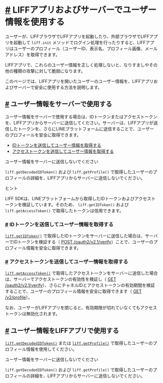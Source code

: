 # [\#](https://developers.line.biz/ja/docs/liff/using-user-profile/#page-title) LIFFアプリおよびサーバーでユーザー情報を使用する

ユーザーが、LIFFブラウザでLIFFアプリを起動したり、外部ブラウザでLIFFアプリを起動して `liff.init` メソッドでログイン処理を行ったりすると、LIFFアプリはユーザーのプロフィール（ユーザーID、表示名、プロフィール画像、メールアドレス）を取得できます。

LIFFアプリで、これらのユーザー情報を正しく処理しないと、なりすましやその他の種類の攻撃に対して脆弱になります。

このページでは、LIFFアプリを開いたユーザーのユーザー情報を、LIFFアプリおよびサーバーで安全に使用する方法を説明します。

## [\#](https://developers.line.biz/ja/docs/liff/using-user-profile/#use-user-info-on-server) ユーザー情報をサーバーで使用する

ユーザー情報をサーバーで使用する場合は、IDトークンまたはアクセストークンを、LIFFアプリからサーバーに送信してください。サーバーは、LIFFアプリが送信したトークンを、さらにLINEプラットフォームに送信することで、ユーザーのプロフィールを安全に取得できます。

- [IDトークンを送信してユーザー情報を取得する](https://developers.line.biz/ja/docs/liff/using-user-profile/#sending-id-token)
- [アクセストークンを送信してユーザー情報を取得する](https://developers.line.biz/ja/docs/liff/using-user-profile/#sending-access-token)

ユーザー情報をサーバーに送信しないでください

`liff.getDecodedIDToken()` および `liff.getProfile()` で取得したユーザーのプロフィールの詳細を、LIFFアプリからサーバーに送信しないでください。

ヒント

LIFF SDKは、LINEプラットフォームから取得したIDトークンおよびアクセストークンを検証しています。そのため、 `liff.getIDToken()` および `liff.getAccessToken()` で取得したトークンは信用できます。

### [\#](https://developers.line.biz/ja/docs/liff/using-user-profile/#sending-id-token) IDトークンを送信してユーザー情報を取得する

[`liff.getIDToken()`](https://developers.line.biz/ja/reference/liff/#get-id-token) で取得したIDトークンをサーバーに送信した場合は、サーバーでIDトークンを検証する（ [POST /oauth2/v2.1/verify](https://developers.line.biz/ja/reference/line-login/#verify-id-token)）ことで、ユーザーのプロフィール情報を安全に取得できます。

### [\#](https://developers.line.biz/ja/docs/liff/using-user-profile/#sending-access-token) アクセストークンを送信してユーザー情報を取得する

[`liff.getAccessToken()`](https://developers.line.biz/ja/reference/liff/#get-access-token) で取得したアクセストークンをサーバーに送信した場合は、サーバーでアクセストークンの有効性を検証し（ [GET /oauth2/v2.1/verify](https://developers.line.biz/ja/reference/line-login/#verify-access-token)）、さらにチャネルIDとアクセストークンの有効期間を検証することで、ユーザーのプロフィール情報を安全に取得できます（ [GET /v2/profile](https://developers.line.biz/ja/reference/line-login/#get-user-profile)）。

なお、ユーザーがLIFFアプリを閉じると、有効期限が切れていなくてもアクセストークンは無効化されます。

## [\#](https://developers.line.biz/ja/docs/liff/using-user-profile/#use-user-info-in-liff-app) ユーザー情報をLIFFアプリで使用する

[`liff.getDecodedIDToken()`](https://developers.line.biz/ja/reference/liff/#get-decoded-id-token) または [`liff.getProfile()`](https://developers.line.biz/ja/reference/liff/#get-profile) で取得したユーザーのプロフィール情報を使用してください。

ユーザー情報をサーバーに送信しないでください

`liff.getDecodedIDToken()` および `liff.getProfile()` で取得したユーザーのプロフィールの詳細を、LIFFアプリからサーバーに送信しないでください。

